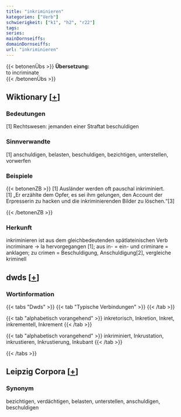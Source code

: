 ```yaml
---
title: "inkriminieren"
kategorien: ["Verb"]
schwierigkeit: ["k1", "h2", "r22"]
tags:
series:
mainDornseiffs:
domainDornseiffs:
url: "inkriminieren"
---
```


{{< betonenÜbs >}}
**Übersetzung:**  
to incriminate  
{{< /betonenÜbs >}}

## Wiktionary [[+](https://de.wiktionary.org/wiki/inkriminieren)]

### Bedeutungen
[1] Rechtswesen: jemanden einer Straftat beschuldigen  

### Sinnverwandte
[1] anschuldigen, belasten, beschuldigen, bezichtigen, unterstellen, vorwerfen  

### Beispiele
{{< betonenZB >}}
[1] Ausländer werden oft pauschal inkriminiert.  
[1] „Er erzählte dem Opfer, es sei ihm gelungen, den Account der Erpresserin zu hacken und die inkriminierenden Bilder zu löschen.“[3]  

{{< /betonenZB >}}
### Herkunft
inkriminieren ist aus dem gleichbedeutenden spätlateinischen Verb incriminare → la hervorgegangen [1]; aus in- = ein- und criminare = anklagen; zu crimen = Beschuldigung, Anschuldigung[2], vergleiche kriminell  



## dwds [[+](https://www.dwds.de/wb/inkriminieren)]

### Wortinformation
{{< tabs "Dwds" >}}
{{< tab "Typische Verbindungen" >}}
{{< /tab >}}

{{< tab "alphabetisch vorangehend" >}}
inkretorisch, Inkretion, Inkret, inkrementell, Inkrement
{{< /tab >}}

{{< tab "alphabetisch vorangehend" >}}
inkriminiert, Inkrustation, inkrustieren, Inkrustierung, Inkubant
{{< /tab >}}

{{< /tabs >}}

## Leipzig Corpora [[+](https://corpora.uni-leipzig.de/en/res?word=inkriminieren&corpusId=deu_newscrawl-public_2018)]


### Synonym
bezichtigen, verdächtigen, belasten, unterstellen, anschuldigen, beschuldigen

